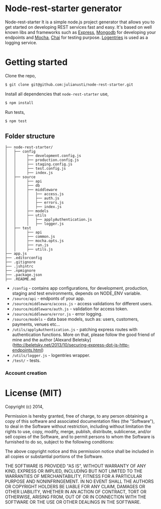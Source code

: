 # Node-rest-starter generator

Node-rest-starter It is a simple node.js project generator that allows you to get started on developing REST services fast and easy. It's based on well known libs and frameworks such as [Express](https://github.com/strongloop/express), [Mongodb](http://www.mongodb.org/) for developing your endpoints and [Mocha](https://github.com/mochajs/mocha), [Chai](https://github.com/chaijs/chai) for testing purpose. [Logentries](https://logentries.com/) is used as a logging service.

# Getting started

Clone the repo,

```bash
$ git clone git@github.com:julianusti/node-rest-starter.git
```

Install all dependencies that `node-rest-starter` use,

```bash
$ npm install
```

Run tests,

```bash
$ npm test
```

## Folder structure
```
├── node-rest-starter/
│   ├── config
│   │     ├── development.config.js
│   │     ├── production.config.js
│   │     ├── staging.config.js
│   │     ├── test.config.js
│   │     ├── index.js	
│   ├── source
│   │     ├── api
│   │     ├── db
│   │     ├── middleware
│   │     │   ├── access.js
│   │     │   ├── auth.js
│   │     │   ├── errors.js
│   │     │   ├── index.js
│   │     ├── models
│   │     ├── utils
│   │     │   ├── applyAuthentication.js
│   │     │   ├── logger.js
│   ├── test
│   │     ├── api
│   │     ├── common.js
│   │     ├── mocha.opts.js
│   │     ├── run.js
│   │     ├── utils.js
├── app.js
├── .editorconfig
├── .gitignore
├── .jshintrc
├── .npmignore
├── .package.json
├── .README.md
```

* `/config` - contains app configurations, for development, production, staging and test environments, depends on NODE_ENV variable.
* `/source/api` - endponts of your app.
* `/source/middleware/access.js` - access validations for different users.
* `/source/middleware/auth.js` - validation for access token.
* `/source/middleware/error.js` - error logging.
* `/source/models` - data base models, such as: users, customers, payments, venues etc...
* `/utils/applyAuthentication.js` - patching express routes with authentication functions. More on that, please follow the good friend of mine and the author [Alexand Beletsky] (http://beletsky.net/2013/10/securing-express-dot-js-http-endpoints.html)
* `/utils/logger.js` - logentries wrapper.
* `/test/` - tests.



### Account creation


# License (MIT)

Copyright (c) 2014, 

Permission is hereby granted, free of charge, to any person obtaining a copy of this software and associated documentation files (the "Software"), to deal in the Software without restriction, including without limitation the rights to use, copy, modify, merge, publish, distribute, sublicense, and/or sell copies of the Software, and to permit persons to whom the Software is furnished to do so, subject to the following conditions:

The above copyright notice and this permission notice shall be included in all copies or substantial portions of the Software.

THE SOFTWARE IS PROVIDED "AS IS", WITHOUT WARRANTY OF ANY KIND, EXPRESS OR IMPLIED, INCLUDING BUT NOT LIMITED TO THE WARRANTIES OF MERCHANTABILITY, FITNESS FOR A PARTICULAR PURPOSE AND NONINFRINGEMENT. IN NO EVENT SHALL THE AUTHORS OR COPYRIGHT HOLDERS BE LIABLE FOR ANY CLAIM, DAMAGES OR OTHER LIABILITY, WHETHER IN AN ACTION OF CONTRACT, TORT OR OTHERWISE, ARISING FROM, OUT OF OR IN CONNECTION WITH THE SOFTWARE OR THE USE OR OTHER DEALINGS IN THE SOFTWARE.